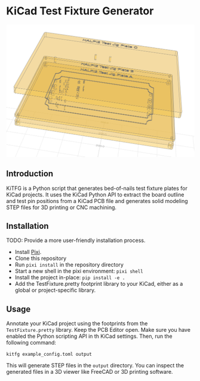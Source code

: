 # KiCad Test Fixture Generator

![Example output](https://github.com/hatlabs/kitfg/blob/main/ocp_screenshot.jpg?raw=true)

## Introduction

KiTFG is a Python script that generates bed-of-nails test fixture plates for KiCad projects. It uses the KiCad Python API to extract the board outline and test pin positions from a KiCad PCB file and generates solid modeling STEP files for 3D printing or CNC machining.

## Installation

TODO: Provide a more user-friendly installation process.

- Install [Pixi](https://pixi.sh/latest/).
- Clone this repository
- Run `pixi install` in the repository directory
- Start a new shell in the pixi environment: `pixi shell`
- Install the project in-place: `pip install -e .`
- Add the TestFixture.pretty footprint library to your KiCad, either as a global or project-specific library.

## Usage

Annotate your KiCad project using the footprints from the `TestFixture.pretty` library. Keep the PCB Editor open.
Make sure you have enabled the Python scripting API in th KiCad settings. Then, run the following command:

```shell
kitfg example_config.toml output
```

This will generate STEP files in the `output` directory. You can inspect the generated files in a 3D viewer like FreeCAD or 3D printing software.
